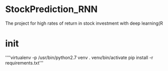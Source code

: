 # StockPrediction_RNN
The project for high rates of return in stock investment with deep learning(R

# init 
''''virtualenv -p /usr/bin/python2.7 venv
. venv/bin/activate
pip install -r requirements.txt'''
